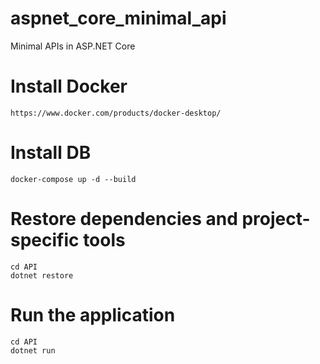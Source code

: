 # aspnet_core_minimal_api

Minimal APIs in ASP.NET Core

# Install Docker

```
https://www.docker.com/products/docker-desktop/
```

# Install DB

```dotnetcli
docker-compose up -d --build
```

# Restore dependencies and project-specific tools

```dotnetcli
cd API
dotnet restore
```

# Run the application

```dotnetcli
cd API
dotnet run
```
